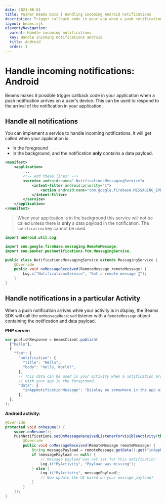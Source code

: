 ```yaml
---
date: 2021-08-01
title: Pusher Beams Docs | Handling incoming Android notifications
description: Trigger callback code in your app when a push notification arrives on a user’s Android device and respond to the arrival of the notification in your app.
layout: beams.njk
eleventyNavigation:
  parent: Handle incoming notifications
  key: Handle incoming notifications android
  title: Android
  order: 1
---
```


# Handle incoming notifications: Android

Beams makes it possible trigger callback code in your application when a push notification arrives on a user's device. This can be used to respond to the arrival of the notification in your application.

## Handle all notifications

You can implement a service to handle incoming notifications. It will get called when your application is:

- In the foreground
- In the background, and the notification **only** contains a data payload.

```xml
<manifest>
    <application>
        ...
        <!-- Add these lines: -->
        <service android:name=".NotificationsMessagingService">
            <intent-filter android:priority="1">
                <action android:name="com.google.firebase.MESSAGING_EVENT" />
            </intent-filter>
        </service>
    </application>
</manifest>
```

> When your application is in the background this service will not be called unless there is **only** a data payload in the notification. The `notification` key cannot be used.

```java
import android.util.Log;

import com.google.firebase.messaging.RemoteMessage;
import com.pusher.pushnotifications.fcm.MessagingService;

public class NotificationsMessagingService extends MessagingService {
    @Override
    public void onMessageReceived(RemoteMessage remoteMessage) {
        Log.i("NotificationsService", "Got a remote message 🎉");
    }
}
```

## Handle notifications in a particular Activity

When a push notification arrives while your activity is in display, the Beams SDK will call the `onMessageReceived` listener with a `RemoteMessage` object containing the notification and data payload.

**PHP server:**

```js
var publishResponse = beamsClient.publish(
  ["hello"],
  {
    "fcm": {
      "notification": {
        "title": "Hello",
        "body": "Hello, World!",
      },
      // This data can be used in your activity when a notification arrives
      // with your app in the foreground.
      "data": {
        "inAppNotificationMessage": "Display me somewhere in the app ui!",
      },
  },
);
```

**Android activity:**

```java
@Override
protected void onResume() {
    super.onResume();
    PushNotifications.setOnMessageReceivedListenerForVisibleActivity(this, new PushNotificationReceivedListener() {
        @Override
        public void onMessageReceived(RemoteMessage remoteMessage) {
            String messagePayload = remoteMessage.getData().get("inAppNotificationMessage");
            if (messagePayload == null) {
                // Message payload was not set for this notification
                Log.i("MyActivity", "Payload was missing");
            } else {
                Log.i("MyActivity", messagePayload);
                // Now update the UI based on your message payload!
            }
        }
    });
}
```
